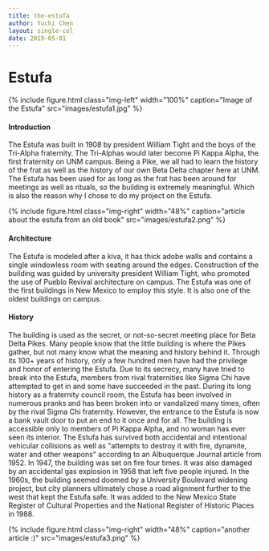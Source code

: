 ```yaml
---
title: the-estufa
author: Yuchi Chen
layout: single-col
date: 2019-05-01
---
```



# Estufa

{% include figure.html class="img-left" width="100%" caption="Image of the Estufa" src="images/estufa1.jpg" %}
#### Introduction
The Estufa was built in 1908 by president William Tight and the boys of the Tri-Alpha fraternity. The Tri-Alphas would later become Pi Kappa Alpha, the first fraternity on UNM campus. Being a Pike, we all had to learn the history of the frat as well as the history of our own Beta Delta chapter here at UNM. The Estufa has been used for as long as the frat has been around for meetings as well as rituals, so the building is extremely meaningful. Which is also the reason why I chose to do my project on the Estufa.

{% include figure.html class="img-right" width="48%" caption="article about the estufa from an old book" src="images/estufa2.png" %}



#### Architecture
The Estufa is modeled after a kiva, it has thick adobe walls and contains a single windowless room with seating around the edges. Construction of the building was guided by university president William Tight, who promoted the use of Pueblo Revival architecture on campus. The Estufa was one of the first buildings in New Mexico to employ this style. It is also one of the oldest buildings on campus.

#### History
The building is used as the secret, or not-so-secret meeting place for Beta Delta Pikes. Many people know that the little building is where the Pikes gather, but not many know what the meaning and history behind it. Through its 100+ years of history, only a few hundred men have had the privilege and honor of entering the Estufa. Due to its secrecy, many have tried to break into the Estufa, members from rival fraternities like Sigma Chi have attempted to get in and some have succeeded in the past. During its long history as a fraternity council room, the Estufa has been involved in numerous pranks and has been broken into or vandalized many times, often by the rival Sigma Chi fraternity. However, the entrance to the Estufa is now a bank vault door to put an end to it once and for all. The building is accessible only to members of Pi Kappa Alpha, and no woman has ever seen its interior. 
The Estufa has survived both accidental and intentional vehicular collisions as well as "attempts to destroy it with fire, dynamite, water and other weapons" according to an Albuquerque Journal article from 1952. In 1947, the building was set on fire four times. It was also damaged by an accidental gas explosion in 1958 that left five people injured. In the 1960s, the building seemed doomed by a University Boulevard widening project, but city planners ultimately chose a road alignment further to the west that kept the Estufa safe. It was added to the New Mexico State Register of Cultural Properties and the National Register of Historic Places in 1988.

{% include figure.html class="img-right" width="48%" caption="another article :)" src="images/estufa3.png" %}

